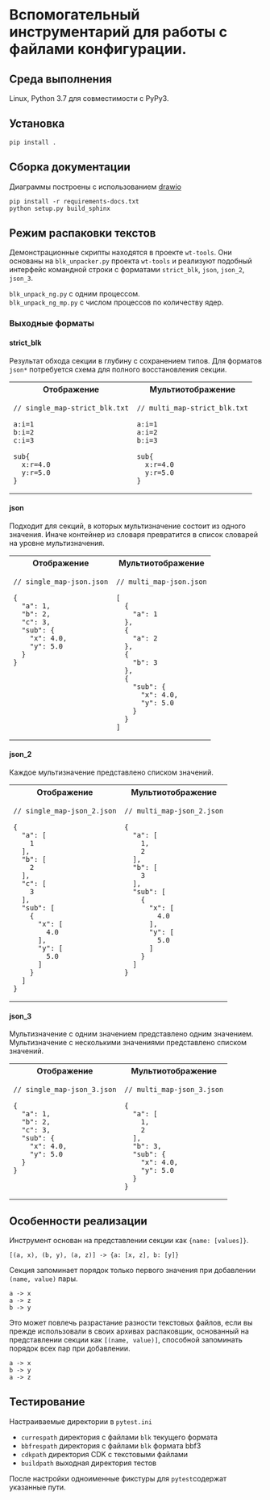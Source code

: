 # Вспомогательный инcтрументарий для работы с файлами конфигурации.

## Среда выполнения

Linux, Рython 3.7 для совместимости с PyPy3.

## Установка

```pip install .```

## Сборка документации

Диаграммы построены с использованием [drawio](https://github.com/jgraph/drawio-desktop/)

```
pip install -r requirements-docs.txt
python setup.py build_sphinx
```

## Режим распаковки текстов

Демонстрационные скрипты находятся в проекте `wt-tools`. Они основаны на `blk_unpacker.py` проекта `wt-tools` и реализуют
подобный интерфейс командной строки с форматами `strict_blk`, `json`, `json_2`, `json_3`.

`blk_unpack_ng.py` с одним процессом.\
`blk_unpack_ng_mp.py` с числом процессов по количеству ядер.

### Выходные форматы

#### strict_blk

Результат обхода секции в глубину с сохранением типов. Для форматов `json*` потребуется схема для полного
восстановления секции.

<table>
<tr>
<th>Отображение</th>
<th>Мультиотображение</th>
</tr>
<tr>
<td valign="top">

```
// single_map-strict_blk.txt

a:i=1
b:i=2
c:i=3

sub{
  x:r=4.0
  y:r=5.0
}
```

</td>
<td valign="top">

```
// multi_map-strict_blk.txt

a:i=1
a:i=2
b:i=3

sub{
  x:r=4.0
  y:r=5.0
}
```

</td>
</tr>
</table>

#### json

Подходит для секций, в которых мультизначение состоит из одного значения.
Иначе контейнер из словаря превратится в список словарей на уровне мультизначения.

<table>
<tr>
<th>Отображение</th>
<th>Мультиотображение</th>
</tr>
<tr>
<td valign="top">

```json5
// single_map-json.json

{
  "a": 1,
  "b": 2,
  "c": 3,
  "sub": {
    "x": 4.0,
    "y": 5.0
  }
}
```

</td>
<td valign="top">

```json5
// multi_map-json.json

[
  {
    "a": 1
  },
  {
    "a": 2
  },
  {
    "b": 3
  },
  {
    "sub": {
      "x": 4.0,
      "y": 5.0
    }
  }
]
```

</td>
</tr>
</table>

#### json_2

Каждое мультизначение представлено списком значений.

<table>
<tr>
<th>Отображение</th>
<th>Мультиотображение</th>
</tr>
<tr>
<td valign="top">

```json5
// single_map-json_2.json

{
  "a": [
    1
  ],
  "b": [
    2
  ],
  "c": [
    3
  ],
  "sub": [
    {
      "x": [
        4.0
      ],
      "y": [
        5.0
      ]
    }
  ]
}
```

</td>
<td valign="top">

```json5
// multi_map-json_2.json

{
  "a": [
    1,
    2
  ],
  "b": [
    3
  ],
  "sub": [
    {
      "x": [
        4.0
      ],
      "y": [
        5.0
      ]
    }
  ]
}
```

</td>
</tr>
</table>



#### json_3

Мультизначение с одним значением представлено одним значением.
Мультизначение с несколькими значениями представлено списком значений.

<table>
<tr>
<th>Отображение</th>
<th>Мультиотображение</th>
</tr>
<tr>
<td valign="top">

```json5
// single_map-json_3.json

{
  "a": 1,
  "b": 2,
  "c": 3,
  "sub": {
    "x": 4.0,
    "y": 5.0
  }
}
```

</td>
<td valign="top">

```json5
// multi_map-json_3.json

{
  "a": [
    1,
    2
  ],
  "b": 3,
  "sub": {
    "x": 4.0,
    "y": 5.0
  }
}
```

</td>
</tr>
</table>

## Особенности реализации

Инструмент основан на представлении секции как `{name: [values]}`.

```
[(a, x), (b, y), (a, z)] -> {a: [x, z], b: [y]}
```

Секция запоминает порядок только первого
значения при добавлении `(name, value)` пары.

```
a -> x
a -> z
b -> y
```

Это может повлечь разрастание разности текстовых файлов, если вы прежде использовали в своих архивах распаковщик,
основанный на представлении секции как `[(name, value)]`, способной запоминать порядок всех пар при добавлении.

```
a -> x
b -> y
a -> z
```

## Тестирование

Настраиваемые директории в `pytest.ini`

* `currespath` директория с файлами `blk` текущего формата
* `bbfrespath` директория с файлами `blk` формата bbf3
* `cdkpath` директория CDK с текстовыми файлами
* `buildpath` выходная директория тестов

После настройки одноименные фикстуры для `pytest`содержат указанные пути. 
